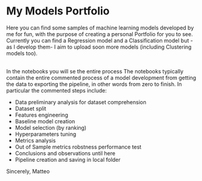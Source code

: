 # My Models Portfolio <br>
 Here you can find some samples of machine learning models developed by me for fun, with the purpose of creating a personal Portfolio for you to see. <br>
 Currently you can find a Regression model and a Classification model but -as I develop them- I aim to upload soon more models (including Clustering models too).  <br> <br>

In the notebooks you will se the entire process 
The notebooks typically contain the entire commented process of a model development from getting the data to exporting the pipeline, in other words from zero to finish.
In particular the commented steps include:

- Data preliminary analysis for dataset comprehension
- Dataset split
- Features engineering
- Baseline model creation
- Model selection (by ranking)
- Hyperparameters tuning
- Metrics analysis
- Out of Sample metrics robstness performance test
- Conclusions and observations until here
- Pipeline creation and saving in local folder

Sincerely, Matteo
